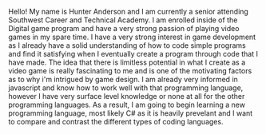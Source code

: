 Hello! My name is Hunter Anderson and I am currently a senior attending Southwest Career and Technical Academy. I am enrolled inside of the Digital game program and have a very strong passion of playing video games in my spare time. 
I have a very strong interest in game development as I already have a solid understanding of how to code simple programs and find it satisfying when I eventually create a program through code that I have made. The idea that there is limitless potential in what I create as a video game is really fascinating to me and is one of the motivating factors as to why i'm intrigued by game design.
I am already very informed in javascript and know how to work well with that programming language, however I have very surface level knowledge or none at all for the other programming languages. As a result, I am going to begin learning a new programming language, most likely C# as it is heavily prevelant and I want to compare and contrast the different types of coding languages.
